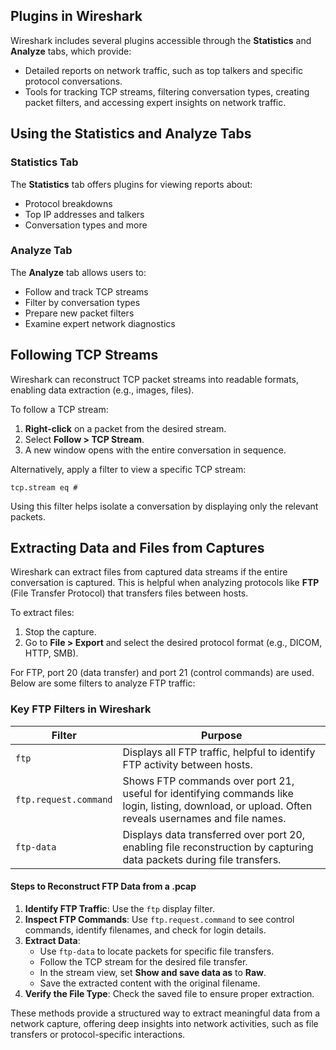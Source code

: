 ## Plugins in Wireshark

Wireshark includes several plugins accessible through the **Statistics** and **Analyze** tabs, which provide:
- Detailed reports on network traffic, such as top talkers and specific protocol conversations.
- Tools for tracking TCP streams, filtering conversation types, creating packet filters, and accessing expert insights on network traffic.

## Using the Statistics and Analyze Tabs

### Statistics Tab
The **Statistics** tab offers plugins for viewing reports about:
- Protocol breakdowns
- Top IP addresses and talkers
- Conversation types and more

### Analyze Tab
The **Analyze** tab allows users to:
- Follow and track TCP streams
- Filter by conversation types
- Prepare new packet filters
- Examine expert network diagnostics

## Following TCP Streams

Wireshark can reconstruct TCP packet streams into readable formats, enabling data extraction (e.g., images, files).

To follow a TCP stream:
1. **Right-click** on a packet from the desired stream.
2. Select **Follow > TCP Stream**.
3. A new window opens with the entire conversation in sequence.

Alternatively, apply a filter to view a specific TCP stream:
```plaintext
tcp.stream eq #
```
Using this filter helps isolate a conversation by displaying only the relevant packets.

## Extracting Data and Files from Captures

Wireshark can extract files from captured data streams if the entire conversation is captured. This is helpful when analyzing protocols like **FTP** (File Transfer Protocol) that transfers files between hosts.

To extract files:
1. Stop the capture.
2. Go to **File > Export** and select the desired protocol format (e.g., DICOM, HTTP, SMB).
   
For FTP, port 20 (data transfer) and port 21 (control commands) are used. Below are some filters to analyze FTP traffic:

### Key FTP Filters in Wireshark

| Filter                    | Purpose                                                                                                                                         |
|---------------------------|-------------------------------------------------------------------------------------------------------------------------------------------------|
| `ftp`                     | Displays all FTP traffic, helpful to identify FTP activity between hosts.                                                                      |
| `ftp.request.command`     | Shows FTP commands over port 21, useful for identifying commands like login, listing, download, or upload. Often reveals usernames and file names. |
| `ftp-data`                | Displays data transferred over port 20, enabling file reconstruction by capturing data packets during file transfers.                           |

#### Steps to Reconstruct FTP Data from a .pcap

1. **Identify FTP Traffic**: Use the `ftp` display filter.
2. **Inspect FTP Commands**: Use `ftp.request.command` to see control commands, identify filenames, and check for login details.
3. **Extract Data**:
   - Use `ftp-data` to locate packets for specific file transfers.
   - Follow the TCP stream for the desired file transfer.
   - In the stream view, set **Show and save data as** to **Raw**.
   - Save the extracted content with the original filename.
4. **Verify the File Type**: Check the saved file to ensure proper extraction.

These methods provide a structured way to extract meaningful data from a network capture, offering deep insights into network activities, such as file transfers or protocol-specific interactions.
